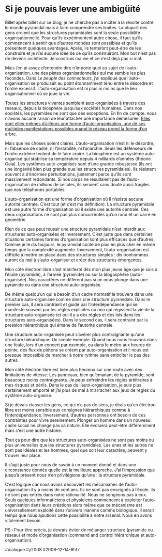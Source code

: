 # Si je pouvais lever une ambigüité

Billet après billet sur ce blog, je ne cherche pas à inciter à la révolte contre le monde pyramidal mais à faire comprendre ses limites. La plupart des gens croient que les structures pyramidales sont la seule possibilité organisationnelle. Pour qu’ils expérimentent autre chose, il faut qu’ils commencent à sentir que d’autres mondes sont possibles et qu’ils présentent quelques avantages. Après, ils tenteront peut-être de les construire et je n’ai aucune idée de ce qu’ils construiront. Mon but n’est pas de devenir architecte. Je construis ma vie et ce n’est déjà pas si mal.

Mais j’en ai assez d’entendre dire n’importe quoi au sujet de l’auto-organisation, une des pistes organisationnelles qui me semble les plus fécondes. Dans *Le peuple des connecteurs*, j’ai expliqué que l’auto-organisation se produisait au point étonnamment ténu entre le désordre et l’ordre excessif. L’auto-organisation est ni plus ni moins que le lieu organisationnel où se joue la vie.

Toutes les structures vivantes semblent auto-organisées à travers des réseaux, depuis la biosphère jusqu’aux sociétés humaines. Dans nos sociétés, les pyramides ne sont que des exceptions. En fin de compte, nous n’avons aucune raison de leur attacher une importance démesurée. [Elles sont elles-mêmes d’ailleurs une forme d’auto-organisation, une de ses multiples manifestations possibles quand le réseau prend la forme d’un arbre.](../9/la-pyramide-est-elle-auto-organisee.md)

Mais que les choses soient claires. L’auto-organisation n’est ni le désordre, ni l’absence de cadre, ni l’instabilité, ni l’anarchie. Seuls les défenseurs de l’ordre extrême tentent de le faire croire. La biosphère est un système auto-organisé qui stabilise sa température depuis 4 milliards d’années (théorie Gaia). Les systèmes auto-organisés sont d’une grande robustesse (ils ont une longévité bien plus grande que les structures pyramidales). Ils résistent souvent à d’énormes perturbations, justement parce qu’ils sont massivement redondants. Si nos corps ne résultaient pas de l’auto-organisation de millions de cellules, ils seraient sans doute aussi fragiles que nos téléphones portables.

L’auto-organisation est une forme d’organisation où il n’existe aucune autorité centrale. C’est tout (et c’est ma définition). La structure pyramidale est une autre forme d’organisation où il existe une autorité centrale. Ces deux organisations ne sont pas plus concurrentes qu’un rond et un carré en géométrie.

Rien de ce que peut réussir une structure pyramidale n’est interdit aux structures auto-organisées et inversement. C’est juste que dans certaines situations certaines formes d’organisation sont plus efficaces que d’autres. Comme je le dis toujours, le pyramidal coûte de plus en plus cher en même temps que la complexité augmente. Inversement, l’auto-organisation est difficile à mettre en place dans des structures simples : dix bonhommes auront du mal à s’auto-organiser et créer des structures émergentes.

Mon côté électron libre s’est manifesté dès mon plus jeune âge que je sois à l’école (pyramide), à l’armée (pyramide) ou sur la blogosphère (auto-organisée). Nos caractères ne diffèrent pas si on nous plonge dans une pyramide ou dans une structure auto-organisée.

De même quelqu’un qui a besoin d’un cadre normatif le trouvera dans une structure auto-organisée comme dans une structure pyramidale. Dans le premier cas, il sera contraint et guidé par l’interdépendance qui se manifeste souvent par les règles explicites ou non qui régissent la vie de la structure auto-organisée (et oui il y a des règles et des lois dans les structures auto-organisées). Dans le second cas, il sera contraint par la pression hiérarchique qui émane de l’autorité centrale.

Une structure auto-organisée peut s’avérer plus contraignante qu’une structure hiérarchique. Un simple exemple. Quand nous nous trouvons dans une foule, lors d’un concert par exemple, ou dans le métro aux heures de pointe, des flux de piétons se créent par auto-organisation et il nous est presque impossible de marcher à notre rythme sans emboîter le pas des autres.

Mon côté électron libre est bien plus heureux sur une route avec des limitations de vitesse. Les panneaux, bien qu’émanant de la pyramide, sont beaucoup moins contraignants. Je peux enfreindre les règles arbitraires à mes risques et périls. Dans le cas de l’auto-organisation, je suis plus certainement emporté et j’ai plus de mal à m’arracher aux jeux de règles du système auto-organisé.

Si je devais classer les gens, ce qui n’a pas de sens, je dirais qu’un électron libre est moins sensible aux consignes hiérarchiques comme à l’interdépendance. Inversement, d’autres personnes ont besoin de ces contraintes pour vivre sereinement. Plonger un homme dans un nouveau cadre social ne change pas sa nature. Elle évoluera peut-être différemment mais c’est une autre histoire.

Tout ça pour dire que les structures auto-organisées ne sont pas moins ou plus universelles que les structures pyramidales. Les unes et les autres ne sont pas idéales et les hommes, quel que soit leur caractère, peuvent y trouver leur place.

Il s’agit juste pour nous de savoir à un moment donné et dans une circonstance donnée quelle est la meilleure approche. J’ai l’impression que jusqu’à présent nous n’en privilégions qu’une : la structure pyramidale.

C’est logique car nous avons découvert les mécanismes de l’auto-organisation il y a moins de cent ans. Ils ne sont pas enseignés à l’école. Ils ne sont pas entrés dans notre rationalité. Nous ne songeons pas à eux. Seuls quelques informaticiens et physiciens commencent à exploiter l’auto-organisation dans leurs créations alors même que ce mécanisme est universellement exploité dans l’univers inanimé comme biologique. Il serait temps que nous ajoutions cette possibilité à notre arsenal. Nous en avons vitalement besoin.

PS : Pour être précis, je devrais éviter de mélanger structure (pyramide ou réseau) et mode d’organisation (command and control hiérarchique et auto-organisation).

#dialogue #y2008 #2008-12-14-9h17
